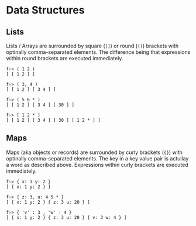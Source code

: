 # Data Structures

## Lists

Lists / Arrays are surrounded by square (`[]`) or round (`()`) brackets with optinally comma-separated elements.  The difference being that expressions within round brackets are executed immediately.

```
f♭> ( 1 2 )
[ [ 1 2 ] ]

f♭> ( 3, 4 )
[ [ 1 2 ] [ 3 4 ] ]

f♭> ( 5 6 * )
[ [ 1 2 ] [ 3 4 ] [ 30 ] ]

f♭> [ 1 2 * ]
[ [ 1 2 ] [ 3 4 ] [ 30 ] [ 1 2 * ] ]
```

## Maps

Maps (aka objects or records) are surrounded by curly brackets (`{}`) with optinally comma-separated elements.  The key in a key value pair is actullay a word as described above.  Expressions within curly brackets are executed immediately.

```
f♭> { x: 1 y: 2 }
[ { x: 1 y: 2 } ]

f♭> { z: 3, u: 4 5 * }
[ { x: 1 y: 2 } { z: 3 u: 20 } ]

f♭> { 'v' : 3 , 'w' : 4 }
[ { x: 1 y: 2 } { z: 3 u: 20 } { v: 3 w: 4 } ]
```

